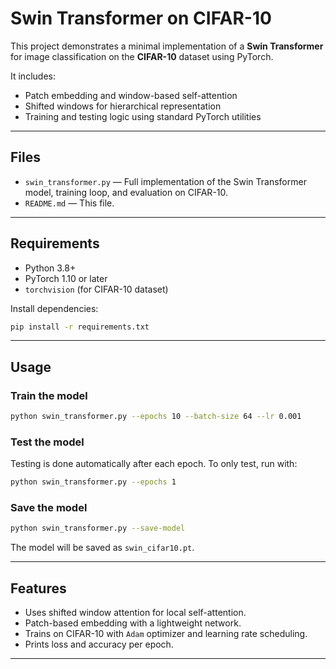 # Swin Transformer on CIFAR-10

This project demonstrates a minimal implementation of a **Swin Transformer** for image classification on the **CIFAR-10** dataset using PyTorch.

It includes:
- Patch embedding and window-based self-attention
- Shifted windows for hierarchical representation
- Training and testing logic using standard PyTorch utilities

---

## Files

- `swin_transformer.py` — Full implementation of the Swin Transformer model, training loop, and evaluation on CIFAR-10.
- `README.md` — This file.

---

## Requirements

- Python 3.8+
- PyTorch 1.10 or later
- `torchvision` (for CIFAR-10 dataset)

Install dependencies:

```bash
pip install -r requirements.txt
```

---

## Usage

### Train the model

```bash
python swin_transformer.py --epochs 10 --batch-size 64 --lr 0.001
```

### Test the model

Testing is done automatically after each epoch. To only test, run with:

```bash
python swin_transformer.py --epochs 1
```

### Save the model

```bash
python swin_transformer.py --save-model
```

The model will be saved as `swin_cifar10.pt`.

---

## Features

- Uses shifted window attention for local self-attention.
- Patch-based embedding with a lightweight network.
- Trains on CIFAR-10 with `Adam` optimizer and learning rate scheduling.
- Prints loss and accuracy per epoch.

---

